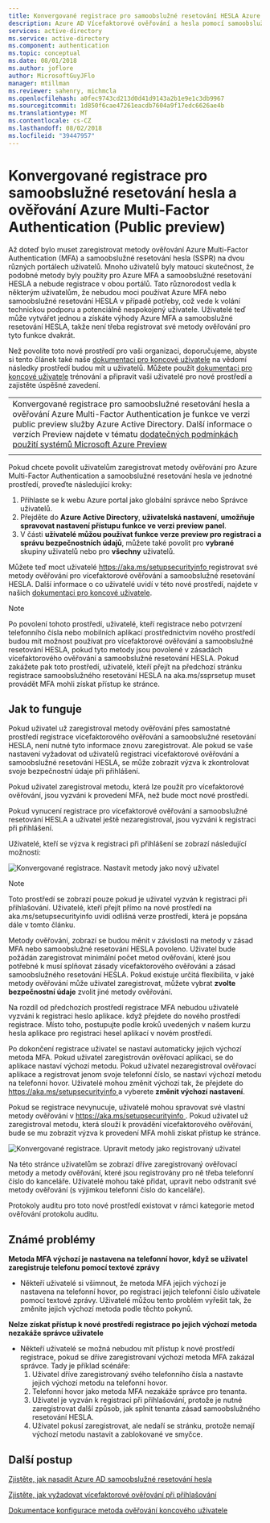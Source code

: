 ```yaml
---
title: Konvergované registrace pro samoobslužné resetování HESLA Azure AD a vícefaktorové ověřování (Public preview)
description: Azure AD Vícefaktorové ověřování a hesla pomocí samoobslužné služby obnovit registraci (Public preview)
services: active-directory
ms.service: active-directory
ms.component: authentication
ms.topic: conceptual
ms.date: 08/01/2018
ms.author: joflore
author: MicrosoftGuyJFlo
manager: mtillman
ms.reviewer: sahenry, michmcla
ms.openlocfilehash: a0fec9743cd213d0d41d9143a2b1e9e1c3db9967
ms.sourcegitcommit: 1d850f6cae47261eacdb7604a9f17edc6626ae4b
ms.translationtype: MT
ms.contentlocale: cs-CZ
ms.lasthandoff: 08/02/2018
ms.locfileid: "39447957"
---
```

# <a name="converged-registration-for-self-service-password-reset-and-azure-multi-factor-authentication-public-preview"></a>Konvergované registrace pro samoobslužné resetování hesla a ověřování Azure Multi-Factor Authentication (Public preview)

Až doteď bylo muset zaregistrovat metody ověřování Azure Multi-Factor Authentication (MFA) a samoobslužné resetování hesla (SSPR) na dvou různých portálech uživatelů. Mnoho uživatelů byly matoucí skutečnost, že podobné metody byly použity pro Azure MFA a samoobslužné resetování HESLA a nebude registrace v obou portálů. Tato různorodost vedla k některým uživatelům, že nebudou moci používat Azure MFA nebo samoobslužné resetování HESLA v případě potřeby, což vede k volání technickou podporu a potenciálně nespokojený uživatele. Uživatelé teď může vytvářet jednou a získáte výhody Azure MFA a samoobslužné resetování HESLA, takže není třeba registrovat své metody ověřování pro tyto funkce dvakrát.  

Než povolíte toto nové prostředí pro vaši organizaci, doporučujeme, abyste si tento článek také naše [dokumentaci pro koncové uživatele](https://aka.ms/securityinfoguide) na vědomí následky prostředí budou mít u uživatelů. Můžete použít [dokumentaci pro koncové uživatele](https://aka.ms/securityinfoguide) trénování a připravit vaši uživatelé pro nové prostředí a zajistěte úspěšné zavedení.

|     |
| --- |
| Konvergované registrace pro samoobslužné resetování hesla a ověřování Azure Multi-Factor Authentication je funkce ve verzi public preview služby Azure Active Directory. Další informace o verzích Preview najdete v tématu [dodatečných podmínkách použití systémů Microsoft Azure Preview](https://azure.microsoft.com/support/legal/preview-supplemental-terms/)|
|     |

Pokud chcete povolit uživatelům zaregistrovat metody ověřování pro Azure Multi-Factor Authentication a samoobslužné resetování hesla ve jednotné prostředí, proveďte následující kroky:

1. Přihlaste se k webu Azure portal jako globální správce nebo Správce uživatelů.
2. Přejděte do **Azure Active Directory**, **uživatelská nastavení**, **umožňuje spravovat nastavení přístupu funkce ve verzi preview panel**.
3. V části **uživatelé můžou používat funkce verze preview pro registraci a správu bezpečnostních údajů**, můžete také povolit pro **vybrané** skupiny uživatelů nebo pro **všechny** uživatelů.

Můžete teď moct uživatelé [ https://aka.ms/setupsecurityinfo ](https://aka.ms/setupsecurityinfo) registrovat své metody ověřování pro vícefaktorové ověřování a samoobslužné resetování HESLA. Další informace o co uživatelé uvidí v této nové prostředí, najdete v našich [dokumentaci pro koncové uživatele](https://aka.ms/securityinfoguide).  

> [!NOTE]
> Po povolení tohoto prostředí, uživatelé, kteří registrace nebo potvrzení telefonního čísla nebo mobilních aplikací prostřednictvím nového prostředí budou mít možnost používat pro vícefaktorové ověřování a samoobslužné resetování HESLA, pokud tyto metody jsou povolené v zásadách vícefaktorového ověřování a samoobslužné resetování HESLA. Pokud zakážete pak toto prostředí, uživatelé, kteří přejít na předchozí stránku registrace samoobslužného resetování HESLA na aka.ms/ssprsetup muset provádět MFA mohli získat přístup ke stránce.  

## <a name="how-it-works"></a>Jak to funguje

Pokud uživatel už zaregistroval metody ověřování přes samostatné prostředí registrace vícefaktorového ověřování a samoobslužné resetování HESLA, není nutné tyto informace znovu zaregistrovat. Ale pokud se vaše nastavení vyžadovat od uživatelů registraci vícefaktorové ověřování a samoobslužné resetování HESLA, se může zobrazit výzva k zkontrolovat svoje bezpečnostní údaje při přihlášení.

Pokud uživatel zaregistroval metodu, která lze použít pro vícefaktorové ověřování, jsou vyzváni k provedení MFA, než bude moct nové prostředí.

Pokud vynucení registrace pro vícefaktorové ověřování a samoobslužné resetování HESLA a uživatel ještě nezaregistroval, jsou vyzváni k registraci při přihlášení.

Uživatelé, kteří se výzva k registraci při přihlášení se zobrazí následující možnosti:

![Konvergované registrace. Nastavit metody jako nový uživatel](./media/concept-registration-mfa-sspr-converged/concept-registration-add-methods.png)

> [!NOTE]
> Toto prostředí se zobrazí pouze pokud je uživatel vyzván k registraci při přihlašování. Uživatelé, kteří přejít přímo na nové prostředí na aka.ms/setupsecurityinfo uvidí odlišná verze prostředí, která je popsána dále v tomto článku.

Metody ověřování, zobrazí se budou měnit v závislosti na metody v zásad MFA nebo samoobslužné resetování HESLA povoleno. Uživatel bude požádán zaregistrovat minimální počet metod ověřování, které jsou potřebné k musí splňovat zásady vícefaktorového ověřování a zásad samoobslužného resetování HESLA. Pokud existuje určitá flexibilita, v jaké metody ověřování může uživatel zaregistrovat, můžete vybrat **zvolte bezpečnostní údaje** zvolit jiné metody ověřování.  

Na rozdíl od předchozích prostředí registrace MFA nebudou uživatelé vyzváni k registraci heslo aplikace. když přejdete do nového prostředí registrace. Místo toho, postupujte podle kroků uvedených v našem kurzu hesla aplikace pro registraci hesel aplikací v novém prostředí.  

Po dokončení registrace uživatel se nastaví automaticky jejich výchozí metoda MFA. Pokud uživatel zaregistrován ověřovací aplikaci, se do aplikace nastaví výchozí metodu. Pokud uživatel nezaregistroval ověřovací aplikace a registrovat jenom svoje telefonní číslo, se nastaví výchozí metodu na telefonní hovor. Uživatelé mohou změnit výchozí tak, že přejdete do [ https://aka.ms/setupsecurityinfo ](https://aka.ms/setupsecurityinfo) a vyberete **změnit výchozí nastavení**.  

Pokud se registrace nevynucuje, uživatelé mohou spravovat své vlastní metody ověřování v [ https://aka.ms/setupsecurityinfo ](https://aka.ms/setupsecurityinfo). Pokud uživatel už zaregistroval metodu, která slouží k provádění vícefaktorového ověřování, bude se mu zobrazit výzva k provedení MFA mohli získat přístup ke stránce.  

![Konvergované registrace. Upravit metody jako registrovaný uživatel](./media/concept-registration-mfa-sspr-converged/concept-registration-edit-methods.png)

Na této stránce uživatelům se zobrazí dříve zaregistrovaný ověřovací metody a metody ověřování, které jsou registrovány pro ně třeba telefonní číslo do kanceláře. Uživatelé mohou také přidat, upravit nebo odstranit své metody ověřování (s výjimkou telefonní číslo do kanceláře).  

Protokoly auditu pro toto nové prostředí existovat v rámci kategorie metod ověřování protokolu auditu.  

## <a name="known-issues"></a>Známé problémy

**Metoda MFA výchozí je nastavena na telefonní hovor, když se uživatel zaregistruje telefonu pomocí textové zprávy**
   * Někteří uživatelé si všimnout, že metoda MFA jejich výchozí je nastavena na telefonní hovor, po registraci jejich telefonní číslo uživatele pomocí textové zprávy. Uživatelé můžou tento problém vyřešit tak, že změníte jejich výchozí metoda podle těchto pokynů. 

**Nelze získat přístup k nové prostředí registrace po jejich výchozí metoda nezakáže správce uživatele**
   * Někteří uživatelé se možná nebudou mít přístup k nové prostředí registrace, pokud se dříve zaregistrovaní výchozí metoda MFA zakázal správce. Tady je příklad scénáře: 
      1. Uživatel dříve zaregistrovaný svého telefonního čísla a nastavte jejich výchozí metodu na telefonní hovor.
      2. Telefonní hovor jako metoda MFA nezakáže správce pro tenanta.
      3. Uživatel je vyzván k registraci při přihlašování, protože je nutné zaregistrovat další způsob, jak splnit tenanta zásad samoobslužného resetování HESLA.
      4. Uživatel pokusí zaregistrovat, ale nedaří se stránku, protože nemají výchozí metodu nastavit a zablokované ve smyčce.

## <a name="next-steps"></a>Další postup

[Zjistěte, jak nasadit Azure AD samoobslužné resetování hesla](howto-sspr-deployment.md)

[Zjistěte, jak vyžadovat vícefaktorové ověřování při přihlašování](howto-mfa-getstarted.md)

[Dokumentace konfigurace metoda ověřování koncového uživatele](https://aka.ms/securityinfoguide)
